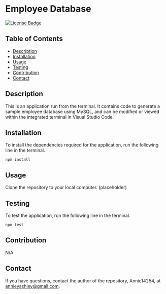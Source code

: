 # Employee Database
[![License Badge](https://img.shields.io/badge/License-MIT-green.svg)](https://opensource.org/licenses/MIT)

## Table of Contents
- [Description](#Description)
- [Installation](#Installation)
- [Usage](#Usage)
- [Testing](#Testing)
- [Contribution](#Contribution)
- [Contact](#Contact)

## Description
This is an application run from the terminal. It contains code to generate a sample employee database using MySQL, and can be modified or viewed within the integrated terminal in Visual Studio Code.

## Installation
To install the dependencies required for the application, run the following line in the terminal.

```
npm install
```

## Usage
Clone the repository to your local computer. (placeholder)

## Testing
To test the application, run the following line in the terminal.

```
npm test
```

## Contribution
N/A

## Contact
If you have questions, contact the author of the repository, Annie14254, at annieyashley@gmail.com.

